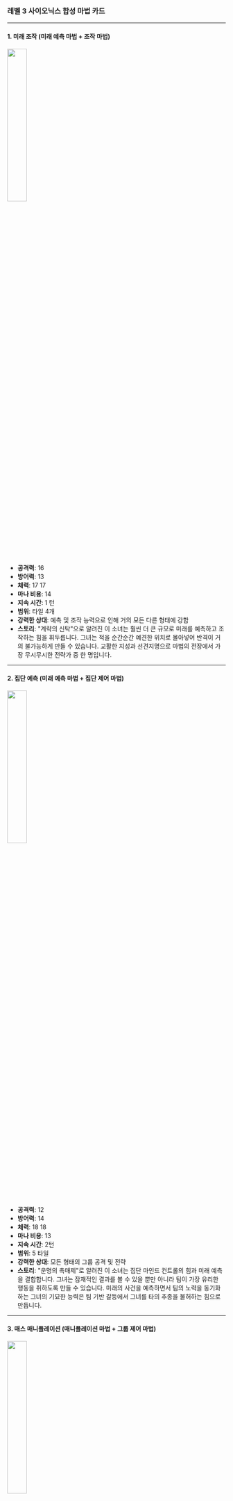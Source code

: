 ### 레벨 3 사이오닉스 합성 마법 카드

---

#### 1. 미래 조작 (미래 예측 마법 + 조작 마법)
  <img src="./Harbinger of the Cosmos.png" width="30%"></img>

- **공격력**: 16
- **방어력**: 13
- **체력**: 17 17
- **마나 비용**: 14
- **지속 시간**: 1 턴
- **범위**: 타일 4개
- **강력한 상대**: 예측 및 조작 능력으로 인해 거의 모든 다른 형태에 강함
- **스토리**: "계략의 신탁"으로 알려진 이 소녀는 훨씬 더 큰 규모로 미래를 예측하고 조작하는 힘을 휘두릅니다. 그녀는 적을 순간순간 예견한 위치로 몰아넣어 반격이 거의 불가능하게 만들 수 있습니다. 교활한 지성과 선견지명으로 마법의 전장에서 가장 무시무시한 전략가 중 한 명입니다.

---

#### 2. 집단 예측 (미래 예측 마법 + 집단 제어 마법)
  <img src="./Harbinger of the Cosmos.png" width="30%"></img>

- **공격력**: 12
- **방어력**: 14
- **체력**: 18 18
- **마나 비용**: 13
- **지속 시간**: 2턴
- **범위**: 5 타일
- **강력한 상대**: 모든 형태의 그룹 공격 및 전략
- **스토리**: "운명의 촉매제"로 알려진 이 소녀는 집단 마인드 컨트롤의 힘과 미래 예측을 결합합니다. 그녀는 잠재적인 결과를 볼 수 있을 뿐만 아니라 팀이 가장 유리한 행동을 취하도록 만들 수 있습니다. 미래의 사건을 예측하면서 팀의 노력을 동기화하는 그녀의 기묘한 능력은 팀 기반 갈등에서 그녀를 타의 추종을 불허하는 힘으로 만듭니다.

---

#### 3. 매스 매니퓰레이션 (매니퓰레이션 마법 + 그룹 제어 마법)
  <img src="./Harbinger of the Cosmos.png" width="30%"></img>

- **공격력**: 14
- **방어력**: 10
- **체력**: 16 16
- **마나 비용**: 15
- **지속 시간**: 1턴
- **범위**: 타일 4개
- **강력한 상대**: 마인드 컨트롤과 텔레파시 기반 마법 모두
- **스토리**: "현의 주권자"라고 불리는 이 소녀는 여러 사람의 마음을 조종하는 동시에 그들의 행동을 예측할 수 있습니다. 이중 능력으로 복잡한 함정과 전략을 만들어낼 수 있어 전장에서 심리적 공포를 선사합니다. 교활하고 마음을 조종하는 기술 덕분에 상대하기 어렵고 파괴적인 상대가 될 수 있습니다.

---

이 3레벨 사이오닉스 마법 카드는 정신 마법의 영역을 정점으로 끌어올려 숙련된 플레이어에게 복잡하고 고도로 전략적인 옵션을 제공합니다. 이 카드들은 2레벨 사이오닉 능력을 융합하여 전례 없는 조합을 만들어내어 마법 충돌의 결과에 큰 영향을 미칠 수 있습니다.